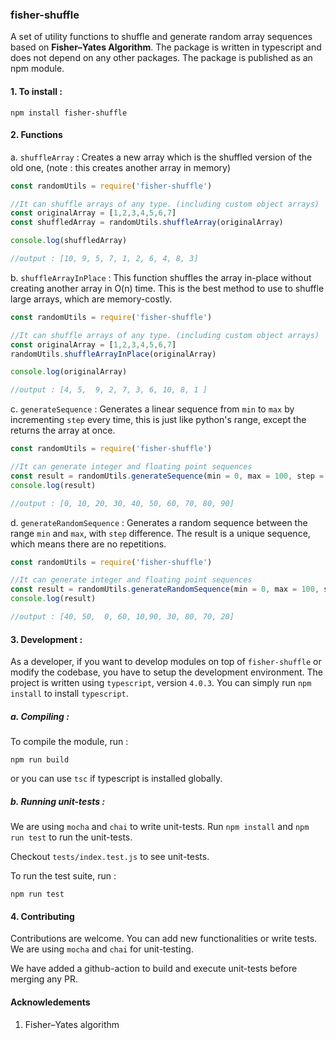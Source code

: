 ### fisher-shuffle
A set of utility functions to shuffle and generate random array sequences based on **Fisher–Yates Algorithm**. The package is written in typescript and does not depend on any other packages. The package is published as an npm module.

#### 1. To install :
```
npm install fisher-shuffle
```

#### 2. Functions 
a. `shuffleArray` :
Creates a new array which is the shuffled version of the old one, (note : this creates another array in memory)

```javascript
const randomUtils = require('fisher-shuffle')

//It can shuffle arrays of any type. (including custom object arrays)
const originalArray = [1,2,3,4,5,6,7]
const shuffledArray = randomUtils.shuffleArray(originalArray)

console.log(shuffledArray)

//output : [10, 9, 5, 7, 1, 2, 6, 4, 8, 3]
```

b. `shuffleArrayInPlace` :
This function shuffles the array in-place without creating another array in O(n) time. This is the best method to use to shuffle large arrays, which are memory-costly.

```javascript
const randomUtils = require('fisher-shuffle')

//It can shuffle arrays of any type. (including custom object arrays)
const originalArray = [1,2,3,4,5,6,7]
randomUtils.shuffleArrayInPlace(originalArray)

console.log(originalArray)

//output : [4, 5,  9, 2, 7, 3, 6, 10, 8, 1 ]
```

c. `generateSequence` :
Generates a linear sequence from `min` to `max` by incrementing `step` every time, this is just like python's range, except the returns the array at once.

```javascript
const randomUtils = require('fisher-shuffle')

//It can generate integer and floating point sequences
const result = randomUtils.generateSequence(min = 0, max = 100, step = 10)
console.log(result)

//output : [0, 10, 20, 30, 40, 50, 60, 70, 80, 90]
```

d. `generateRandomSequence` :
Generates a random sequence between the range `min` and `max`, with `step` difference. The result is a unique sequence, which means there are no repetitions.

```javascript
const randomUtils = require('fisher-shuffle')

//It can generate integer and floating point sequences
const result = randomUtils.generateRandomSequence(min = 0, max = 100, step = 10)
console.log(result)

//output : [40, 50,  0, 60, 10,90, 30, 80, 70, 20]
```

#### 3. Development :
As a developer, if you want to develop modules on top of `fisher-shuffle` or modify the codebase, you have to setup the development environment. The project is written using `typescript`, version `4.0.3`. You can simply run `npm install` to install `typescript`.

##### a. Compiling :
To compile the module, run :
```
npm run build
```
or you can use `tsc` if typescript is installed globally.

##### b. Running unit-tests :
We are using `mocha` and `chai` to write unit-tests. Run `npm install` and `npm run test` to run the unit-tests.

Checkout `tests/index.test.js` to see unit-tests.

To run the test suite, run :
```
npm run test
```

#### 4. Contributing
Contributions are welcome. You can add new functionalities or write tests. We are using `mocha` and `chai` for unit-testing.

We have added a github-action to build and execute unit-tests before merging any PR.


#### Acknowledements 
1. Fisher–Yates algorithm